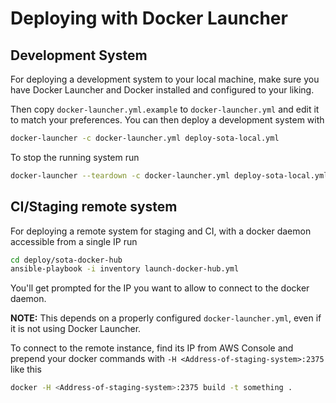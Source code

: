 # Deploying with Docker Launcher

## Development System

For deploying a development system to your local machine, make sure you have
Docker Launcher and Docker installed and configured to your liking.

Then copy `docker-launcher.yml.example` to `docker-launcher.yml` and edit it to
match your preferences. You can then deploy a development system with

```sh
docker-launcher -c docker-launcher.yml deploy-sota-local.yml
```

To stop the running system run

```sh
docker-launcher --teardown -c docker-launcher.yml deploy-sota-local.yml
```

## CI/Staging remote system

For deploying a remote system for staging and CI, with a docker daemon
accessible from a single IP run

```sh
cd deploy/sota-docker-hub
ansible-playbook -i inventory launch-docker-hub.yml
```

You'll get prompted for the IP you want to allow to connect to the docker daemon.

**NOTE:** This depends on a properly configured `docker-launcher.yml`, even if
it is not using Docker Launcher.

To connect to the remote instance, find its IP from AWS Console and prepend your
docker commands with `-H <Address-of-staging-system>:2375` like this

```sh
docker -H <Address-of-staging-system>:2375 build -t something .
```
